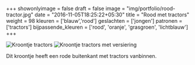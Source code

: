 +++
showonlyimage = false
draft = false
image = "img/portfolio/rood-tractor.jpg"
date = "2016-11-05T18:25:22+05:30"
title = "Rood met tractors"
weight = 98
kleuren = ['blauw','rood']
geslachten = ['jongen']
patronen = ['tractors']
bijpassende_kleuren = ['rood', 'oranje', 'grasgroen', 'lichtblauw']
+++
<!--more-->
![Kroontje tractors][1]
![Kroontje tractors met versiering][2]

Dit kroontje heeft een rode buitenkant met tractors vanbinnen.


[1]: /img/portfolio/rood-tractor.jpg
[2]: /img/portfolio/alternatieven/tractors_versiering.jpg
